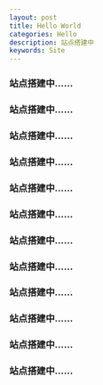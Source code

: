```yaml
---
layout: post
title: Hello World
categories: Hello
description: 站点搭建中
keywords: Site
---
```


### 站点搭建中……

### 站点搭建中……

### 站点搭建中……

### 站点搭建中……

### 站点搭建中……

### 站点搭建中……

### 站点搭建中……

### 站点搭建中……

### 站点搭建中……

### 站点搭建中……

### 站点搭建中……

### 站点搭建中……
